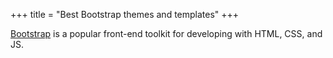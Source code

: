 +++
title = "Best Bootstrap themes and templates"
+++

[Bootstrap](https://en.wikipedia.org/wiki/Bootstrap_(front-end_framework)) is a popular front-end toolkit for developing with HTML, CSS, and JS.
